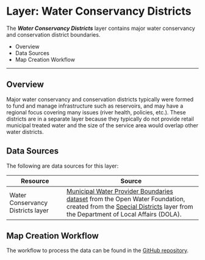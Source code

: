 # Layer: Water Conservancy Districts #

The ***Water Conservancy Districts*** layer contains major water conservancy and conservation district boundaries.

*   Overview
*   Data Sources
*   Map Creation Workflow

---

## Overview ##

Major water conservancy and conservation districts typically were formed to fund and manage infrastructure such as reservoirs,
and may have a regional focus covering many issues (river health, policies, etc.).
These districts are in a separate layer because they typically do not provide retail municipal treated water
and the size of the service area would overlap other water districts.

## Data Sources ##

The following are data sources for this layer:

| **Resource** | **Source** |
| -- | -- |
| Water Conservancy Districts layer | [Municipal Water Provider Boundaries dataset](http://data.openwaterfoundation.org/state/co/owf/municipal-water-provider-boundaries/) from the Open Water Foundation, created from the [Special Districts](https://demography.dola.colorado.gov/assets/html/gis.html) layer from the Department of Local Affairs (DOLA). |

## Map Creation Workflow ##

The workflow to process the data can be found in the
[GitHub repository](https://github.com/OpenWaterFoundation/owf-infomapper-co-clear/tree/master/workflow/BasinEntities/WaterSupply-WaterProviders).

